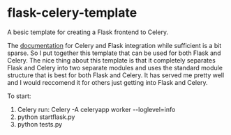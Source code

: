 flask-celery-template
=====================

A besic template for creating a Flask frontend to Celery.

The <a href="at http://flask.pocoo.org/docs/patterns/celery/">documentation</a> for Celery and Flask integration 
while sufficient is a bit sparse. So I put together this 
template that can be used for both Flask and Celery. The nice thing about this template
is that it completely separates Flask and Celery into two separate modules and uses the 
standard module structure that is best for both Flask and Celery. It has served me pretty
well and I would reccomend it for others just getting into Flask and Celery.

To start:

1. Celery run: Celery -A celeryapp worker --loglevel=info
2. python startflask.py
3. python tests.py

